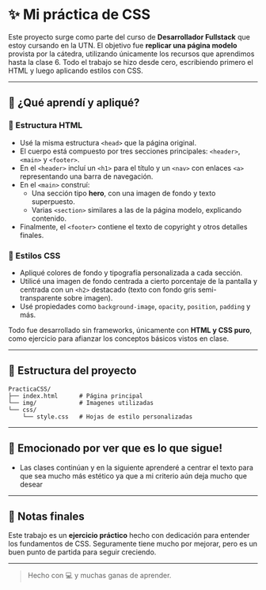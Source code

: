 # ✨ Mi práctica de CSS

Este proyecto surge como parte del curso de **Desarrollador Fullstack** que estoy cursando en la UTN. El objetivo fue **replicar una página modelo** provista por la cátedra, utilizando únicamente los recursos que aprendimos hasta la clase 6. Todo el trabajo se hizo desde cero, escribiendo primero el HTML y luego aplicando estilos con CSS.

---

## 🧠 ¿Qué aprendí y apliqué?

### 📄 Estructura HTML
- Usé la misma estructura `<head>` que la página original.
- El cuerpo está compuesto por tres secciones principales: `<header>`, `<main>` y `<footer>`.
- En el `<header>` incluí un `<h1>` para el título y un `<nav>` con enlaces `<a>` representando una barra de navegación.
- En el `<main>` construí:
  - Una sección tipo **hero**, con una imagen de fondo y texto superpuesto.
  - Varias `<section>` similares a las de la página modelo, explicando contenido.
- Finalmente, el `<footer>` contiene el texto de copyright y otros detalles finales.

### 🎨 Estilos CSS
- Apliqué colores de fondo y tipografía personalizada a cada sección.
- Utilicé una imagen de fondo centrada a cierto porcentaje de la pantalla y centrada con un `<h2>` destacado (texto con fondo gris semi-transparente sobre imagen).
- Usé propiedades como `background-image`, `opacity`, `position`, `padding` y más.

Todo fue desarrollado sin frameworks, únicamente con **HTML y CSS puro**, como ejercicio para afianzar los conceptos básicos vistos en clase.

---

## 📁 Estructura del proyecto

```
PracticaCSS/
├── index.html      # Página principal
└── img/            # Imagenes utilizadas
└── css/
    └── style.css   # Hojas de estilo personalizadas
```

---

## 🚀 Emocionado por ver que es lo que sigue!
- Las clases continúan y en la siguiente aprenderé a centrar el texto para que sea mucho más estético ya que a mi criterio aún deja mucho que desear
---

## 📌 Notas finales

Este trabajo es un **ejercicio práctico** hecho con dedicación para entender los fundamentos de CSS. Seguramente tiene mucho por mejorar, pero es un buen punto de partida para seguir creciendo.

---

> Hecho con 💻 y muchas ganas de aprender.
